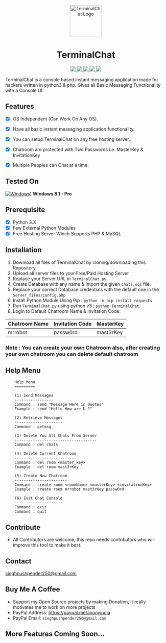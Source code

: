 <p align="center">
  <img src="https://github.com/Technowlogy-Pushpender/TerminalChat/blob/master/TerminalChat-logo.png" alt="TerminalChat Logo" width=100 height=100/>
</p>

<h1 align="center">TerminalChat</h1>
<p align="center">
    <a href="https://python.org">
    <img src="https://img.shields.io/badge/Python-3.7-green.svg">
  </a>
  <a href="https://www.php.net">
    <img src="https://img.shields.io/badge/PHP-7.2.30-blue.svg">
  </a>
  <a href="https://github.com/Technowlogy-Pushpender/TerminalChat/blob/master/LICENSE">
    <img src="https://img.shields.io/badge/License-BSD%203-lightgrey.svg">
  </a>
  <a href="https://github.com/Technowlogy-Pushpender/TerminalChat/releases">
    <img src="https://img.shields.io/badge/Release-1.0-blue.svg">
  </a>
    <a href="https://github.com/Technowlogy-Pushpender/TerminalChat">
    <img src="https://img.shields.io/badge/Open%20Source-%E2%9D%A4-brightgreen.svg">
  </a>
</p>

TerminalChat is a console based instant messaging application made for hackers written in python3 &amp; php. Gives all Basic Messaging Functionality with a Console UI

## Features
- [x] OS Independent (Can Work On Any OS).
- [x] Have all basic instant messaging application functionality.
- [x] You can setup TerminalChat on any free hosting server.
- [x] Chatroom are protected with Two Passwords i.e. MasterKey & InvitationKey
- [x] Multiple Peoples can Chat at a time.


## Tested On

[![Windows)](https://www.google.com/s2/favicons?domain=https://www.microsoft.com/en-in/windows/)](https://www.microsoft.com/en-in/windows/) **Windows 8.1 - Pro**

## Prerequisite
- [x] Python 3.X
- [x] Few External Python Modules
- [x] Free Hosting Server Which Supports PHP & MySQL

## Installation

1. Download all files of TerminalChat by cloning/downloading this Repository
2. Upload all server files to your Free/Paid Hosting Server
3. Replace your Server URL in `TerminalChat.py`
4. Create Database with any name & Import the given `chats.sql` file.
5. Replace your correct Database credentials with the default one in the `Server_files/config.php`
6. Install Python Module Using Pip : `python -m pip install requests`
7. Run `TerminalChat.py` using python v3 : `python TerminalChat`
8. Login to Default Chatroom Name & Invitation Code: 

| Chatroom Name  | Invitation Code | MasterKey |
| ----------  | --------- | ----------- |
| mrrobot     | passw0rd | mast3rKey |

### Note : You can create your own Chatroom also, after creating your own chatroom you can delete default chatroom

## Help Menu

```
    Help Menu
    =========

    (1) Send Messages 
    -----------------
    Command : send "Message Here in Quotes"      
    Example : send "Hello How are U ?"
    
    (2) Retrieve Messages
    ---------------------
    Command : getmsg                           
    
    (3) Delete You All Chats From Server
    ------------------------------------  
    Command : del chats                        

    (4) Delete Current Chatroom
    ---------------------------
    Command : del room <master_key>            
    Example : del room mast3rKey

    (5) Create New Chatroom
    ----------------------- 
    Command : create room <roomName> <masterKey> <invitationKey>     
    Example : create room mrrobot mast3rKey passw0rd
       
    (6) Exit Chat Console
    ---------------------
    Command : exit
    Command : quit

```

## Contribute

* All Contributors are welcome, this repo needs contributors who will improve this tool to make it best.

## Contact

singhpushpender250@gmail.com 

## Buy Me A Coffee

* Support my Open Source projects by making Donation, It really motivates me to work on more projects
* PayPal Address: https://paypal.me/anonyindia
* PayPal Email: `singhpushpender250@gmail.com`

## More Features Coming Soon...
